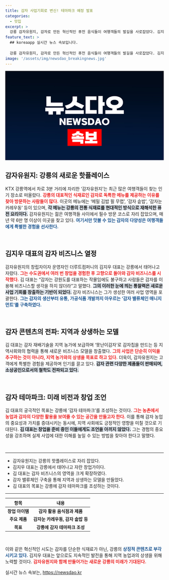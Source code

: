 ```yaml
---
title: 감자 사업기회로 변신! 테마파크 예정 발표
categories:
  - 맛집
excerpt: >
  강릉 감자유원지, 감자로 만든 혁신적인 퓨전 음식들이 여행객들의 발길을 사로잡았다. 김지우 대표가 전하는 강원의 감자를 활용한 독창적인 비즈니스 모델과 지역 상생의 이야기가 궁금하다!
feature_text: >
  ## koreaapp 실시간 뉴스 속보입니다.

  강릉 감자유원지, 감자로 만든 혁신적인 퓨전 음식들이 여행객들의 발길을 사로잡았다. 김지우 대표가 전하는 강원의 감자를 활용한 독창적인 비즈니스 모델과 지역 상생의 이야기가 궁금하다!
image: '/assets/img/newsdao_breakingnews.jpg'
---
```


<p><img src="/assets/img/newsdao_breakingnews.jpg" alt="koreaapp 속보" /></p>

<h2 data-ke-size="size26">감자유원지: 강릉의 새로운 핫플레이스</h2>

<p data-ke-size="size16">KTX 강릉역에서 차로 3분 거리에 자리한 ‘감자유원지’는 최근 많은 여행객들이 찾는 인기 장소로 떠올랐다. <b><span style="color: #ee2323;">강릉의 대표적인 식재료인 감자로 독특한 메뉴를 제공하는 이유를 찾아 방문하는 사람들이 많다.</span></b> 이곳의 메뉴에는 ‘메밀 김밥 필 무렵’, ‘감자 솥밥’, ‘감자눈 카레우동’ 등이 있으며, <b><span style="background-color: #21538527;">각 메뉴는 강릉의 전통 식재료를 현대적인 방식으로 재해석한 퓨전 요리이다.</span></b> 감자유원지는 젊은 여행객들 사이에서 필수 방문 코스로 자리 잡았으며, 매년 약 6만 명 이상이 이곳을 찾고 있다. <b><span style="color: #1a5490;">여기서만 맛볼 수 있는 감자의 다양성은 여행객들에게 특별한 경험을 선사한다.</span></b></p>

<p data-ke-size="size16">&nbsp;</p>

<h2 data-ke-size="size26">김지우 대표의 감자 비즈니스 열정</h2>

<p data-ke-size="size16">감자유원지의 창립자이자 운영자인 더루트컴퍼니의 김지우 대표는 강릉에서 태어나고 자랐다. <b><span style="color: #ee2323;">그는 수도권에서 여러 번 창업을 경험한 후 고향으로 돌아와 감자 비즈니스를 시작했다.</span></b> 김 대표는 “감자는 강원도를 대표하는 작물임에도 불구하고 사람들은 감자를 이용해 비즈니스할 생각을 하지 않더라”고 말했다. <b><span style="background-color: #21538527;">그의 이러한 눈에 띄는 통찰력은 새로운 사업 기회를 창출하는 기반이 되었다.</span></b> 감자 비즈니스는 그가 생성한 여러 사업 영역을 포괄한다. <b><span style="color: #1a5490;">그는 감자의 생산부터 유통, 가공식품 개발까지 아우르는 ‘감자 밸류체인 매니지먼트’를 구축하였다.</span></b></p>

<p data-ke-size="size16">&nbsp;</p>

<h2 data-ke-size="size26">감자 콘텐츠의 전파: 지역과 상생하는 모델</h2>

<p data-ke-size="size16">김 대표는 감자 재배기술을 지역 농가에 보급하며 ‘못난이감자’로 감자칩을 만드는 등 지역사회와의 협력을 통해 새로운 비즈니스 모델을 창출했다. <b><span style="color: #ee2323;">그의 사업은 단순히 이익을 추구하는 것이 아니라, 지역 농가와의 상생을 목표로 하고 있다.</span></b> 더욱이, 감자유원지는 고객에게 특별한 경험을 제공하며 인기를 끌고 있다. <b><span style="background-color: #21538527;">감자 관련 다양한 제품들이 판매되며, 소상공인으로서의 철학도 전파되고 있다.</span></b></p>

<p data-ke-size="size16">&nbsp;</p>

<h2 data-ke-size="size26">감자 테마파크: 미래 비전과 창업 조언</h2>

<p data-ke-size="size16">김 대표의 궁극적인 목표는 강릉에 ‘감자 테마파크’를 조성하는 것이다. <b><span style="color: #ee2323;">그는 농촌에서 농업과 감자의 다양한 활용을 보여줄 수 있는 공간을 만들고자 한다.</span></b> 이를 통해 감자 농업의 중요성과 가치를 증대시키는 동시에, 지역 사회에도 긍정적인 영향을 미칠 것으로 기대된다. <b><span style="background-color: #21538527;">김 대표는 창업을 준비 중인 이들에게도 조언을 아끼지 않았다.</span></b> 그는 경험의 중요성을 강조하며 실제 사업에 대한 이해를 높일 수 있는 방법을 찾아야 한다고 말했다.</p>

<p data-ke-size="size16">&nbsp;</p>

<hr>

<ul>
    <li>감자유원지는 강릉의 핫플레이스로 자리 잡았다.</li>
    <li>김지우 대표는 강릉에서 태어나고 자란 창업가이다.</li>
    <li>김 대표는 감자 비즈니스의 영역을 크게 확장하였다.</li>
    <li>감자 밸류체인 구축을 통해 지역과 상생하는 모델을 만들었다.</li>
    <li>김 대표의 목표는 강릉에 감자 테마파크를 조성하는 것이다.</li>
</ul>

<hr>

<table style="width: 100%">
    <thead>
        <tr>
            <th style="text-align: center;">항목</th>
            <th style="text-align: center;">내용</th>
        </tr>
    </thead>
    <tbody>
        <tr>
            <td style="text-align: center; height: 17px;"><b>창업 아이템</b></td>
            <td style="text-align: center; height: 17px;"><b>감자 활용 음식점과 제품</b></td>
        </tr>
        <tr>
            <td style="text-align: center; height: 17px;"><b>주요 제품</b></td>
            <td style="text-align: center; height: 17px;"><b>감자눈 카레우동, 감자 솥밥 등</b></td>
        </tr>
        <tr>
            <td style="text-align: center; height: 17px;"><b>목표</b></td>
            <td style="text-align: center; height: 17px;"><b>강릉에 감자 테마파크 조성</b></td>
        </tr>
    </tbody>
</table>

<p data-ke-size="size16">&nbsp;</p>

<p data-ke-size="size16">이와 같은 혁신적인 시도는 감자를 단순한 식재료가 아닌, 강릉의 <b><span style="color: #1a5490;">상징적 콘텐츠로 부각시키고 있다.</span></b> 김지우 대표는 앞으로도 지속적인 발전을 통해 지역 농업과의 상생을 위해 노력할 것이다. <b><span style="color: #ee2323;">감자유원지와 함께 만들어가는 새로운 강릉의 미래가 기대된다.</span></b></p>
실시간 뉴스 속보는, <a href="https://newsdao.kr" rel="dofollow">https://newsdao.kr</a>


